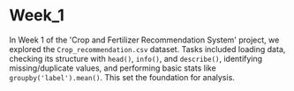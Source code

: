 # Week_1
In Week 1 of the 'Crop and Fertilizer Recommendation System' project, we explored the `Crop_recommendation.csv` dataset. Tasks included loading data, checking its structure with `head()`, `info()`, and `describe()`, identifying missing/duplicate values, and performing basic stats like `groupby('label').mean()`. This set the foundation for analysis.
